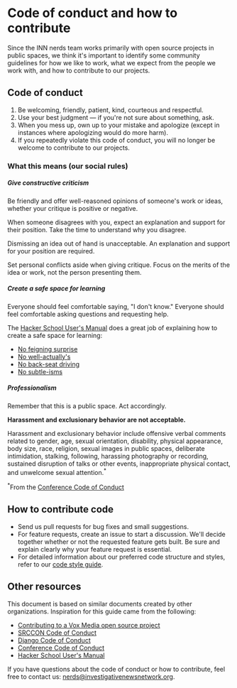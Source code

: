# Code of conduct and how to contribute

Since the INN nerds team works primarily with open source projects in public spaces, we think it's important to identify some community guidelines for how we like to work, what we expect from the people we work with, and how to contribute to our projects. 

## Code of conduct

1. Be welcoming, friendly, patient, kind, courteous and respectful.
2. Use your best judgment — if you're not sure about something, ask.
3. When you mess up, own up to your mistake and apologize (except in instances where apologizing would do more harm).
4. If you repeatedly violate this code of conduct, you will no longer be welcome to contribute to our projects. 


### What this means (our social rules)

##### Give constructive criticism

Be friendly and offer well-reasoned opinions of someone's work or ideas, whether your critique is positive or negative.

When someone disagrees with you, expect an explanation and support for their position. Take the time to understand why you disagree.

Dismissing an idea out of hand is unacceptable. An explanation and support for your position are required.

Set personal conflicts aside when giving critique. Focus on the merits of the idea or work, not the person presenting them.


##### Create a safe space for learning

Everyone should feel comfortable saying, "I don't know." Everyone should feel comfortable asking questions and requesting help.

The [Hacker School User's Manual](https://www.hackerschool.com/manual) does a great job of explaining how to create a safe space for learning:

- [No feigning surprise](https://www.hackerschool.com/manual#no-feigned-surprise)
- [No well-actually's](https://www.hackerschool.com/manual#no-well-actuallys)
- [No back-seat driving](https://www.hackerschool.com/manual#no-backseat-driving)
- [No subtle-isms](https://www.hackerschool.com/manual#no-subtle-isms)
 

##### Professionalism

Remember that this is a public space. Act accordingly.

**Harassment and exclusionary behavior are not acceptable.**

Harassment and exclusionary behavior include offensive verbal comments related to gender, age, sexual orientation, disability, physical appearance, body size, race, religion, sexual images in public spaces, deliberate intimidation, stalking, following, harassing photography or recording, sustained disruption of talks or other events, inappropriate physical contact, and unwelcome sexual attention.<sup>*</sup>

<sup>*</sup>From the [Conference Code of Conduct](http://confcodeofconduct.com/)


## How to contribute code

- Send us pull requests for bug fixes and small suggestions.
- For feature requests, create an issue to start a discussion. We'll decide together whether or not the requested feature gets built. Be sure and explain clearly why your feature request is essential.
- For detailed information about our preferred code structure and styles, refer to our [code style guide](https://github.com/INN/docs/tree/master/style-guides/code).


## Other resources

This document is based on similar documents created by other organizations. Inspiration for this guide came from the following:

- [Contributing to a Vox Media open source project](https://github.com/voxmedia/open-source-contribution-guidelines)
- [SRCCON Code of Conduct](http://srccon.org/conduct/)
- [Django Code of Conduct](https://www.djangoproject.com/conduct/)
- [Conference Code of Conduct](http://confcodeofconduct.com/)
- [Hacker School User's Manual](https://www.hackerschool.com/manual#sub-sec-social-rules)

If you have questions about the code of conduct or how to contribute, feel free to contact us: nerds@investigativenewsnetwork.org.